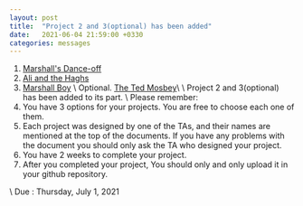 ```yaml
---
layout: post
title:  "Project 2 and 3(optional) has been added"
date:   2021-06-04 21:59:00 +0330
categories: messages
---
```


1. [Marshall's Dance-off](https://kntu-ce.github.io/PG_AD/documents/AD_3992_P2_AS.pdf)
2. [Ali and the Haghs](https://kntu-ce.github.io/PG_AD/documents/AD_3992_P2_SSH.pdf)
3. [Marshall Boy](https://kntu-ce.github.io/PG_AD/documents/AD_3992_P2_MSH.pdf)
\\
Optional. [The Ted Mosbey](https://kntu-ce.github.io/PG_AD/documents/AD_3992_P3_AS.pdf)\\
\\
Project 2 and 3(optional) has been added to its part.
\\
Please remember:
1. You have 3 options for your projects. You are free to choose each one of them.
2. Each project was designed by one of the TAs, and their names are mentioned at the top of the documents. If you have any problems with the document you should only ask the TA who designed your project.
3. You have 2 weeks to complete your project.
4. After you completed your project, You should only and only upload it in your github repository.

\\
Due : Thursday, July 1, 2021